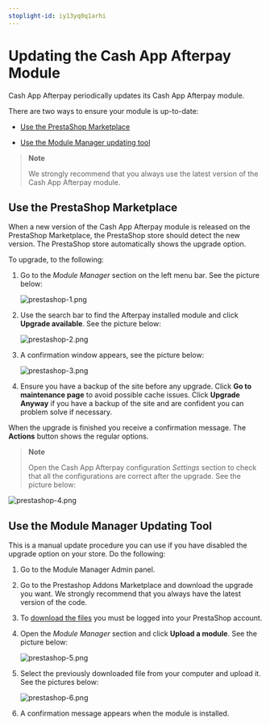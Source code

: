 ```yaml
---
stoplight-id: iy13yq0q1arhi
---
```


# Updating the Cash App Afterpay Module

Cash App Afterpay periodically updates its Cash App Afterpay module. 

There are two ways to ensure your module is up-to-date:

* [Use the PrestaShop Marketplace](#use-the-prestashop-marketplace)

* [Use the Module Manager updating tool](#use-the-module-manager-updating-tool)

<!-- theme: info -->
> **Note**
>
> We strongly recommend that you always use the latest version of the Cash App Afterpay module.

## Use the PrestaShop Marketplace

When a new version of the Cash App Afterpay module is released on the PrestaShop Marketplace, the PrestaShop store should detect the new version. The PrestaShop store automatically shows the upgrade option.

To upgrade, to the following:

1. Go to the *Module Manager* section on the left menu bar. See the picture below:

    <!--focus: false -->
    ![prestashop-1.png](../../../assets/images/prestashop-1.png)

2. Use the search bar to find the Afterpay installed module and click **Upgrade available**. See the picture below:

    <!--focus: false -->
    ![prestashop-2.png](../../../assets/images/prestashop-2.png)

3. A confirmation window appears, see the picture below:

    <!--focus: false -->
    ![prestashop-3.png](../../../assets/images/prestashop-3.png)

4. Ensure you have a backup of the site before any upgrade. Click **Go to maintenance page** to avoid possible cache issues. Click **Upgrade Anyway** if you have a backup of the site and are confident you can problem solve if necessary.

When the upgrade is finished you receive a confirmation message. The **Actions** button shows the regular options. 

<!-- theme: info-->
> **Note**
>
> Open the Cash App Afterpay configuration *Settings* section to check that all the configurations are correct after the upgrade. See the picture below:

<!--focus: false -->
![prestashop-4.png](../../../assets/images/prestashop-4.png)

## Use the Module Manager Updating Tool

This is a manual update procedure you can use if you have disabled the upgrade option on your store. Do the following:

1. Go to the Module Manager Admin panel.

2. Go to the Prestashop Addons Marketplace and download the upgrade you want. We strongly recommend that you always have the latest version of the code.

3. To [download the files](https://addons.prestashop.com/en/other-payment-methods/51381-afterpay-buy-now-pay-later-always-interest-free.html) you must be logged into your PrestaShop account.

4. Open the *Module Manager* section and click **Upload a module**. See the picture below:

    <!--focus: false -->
    ![prestashop-5.png](../../../assets/images/prestashop-5.png)

5. Select the previously downloaded file from your computer and upload it. See the pictures below:

    <!--focus: false -->
    ![prestashop-6.png](../../../assets/images/prestashop-6.png)

6. A confirmation message appears when the module is installed. 